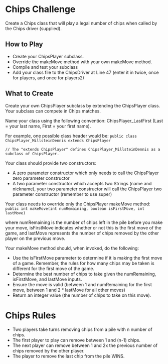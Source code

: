 # Chips Challenge
Create a Chips class that will play a legal number of chips when called by the Chips driver (supplied).
## How to Play
* Create your ChipsPlayer subclass.
* Override the makeMove method with your own makeMove method.
* Compile and test your subclass
* Add your class file to the ChipsDriver at Line 47 (enter it in twice, once for players, and once for players2)

## What to Create
Create your own ChipsPlayer subclass by extending the ChipsPlayer class. Your subclass can compete in Chips matches.

Name your class using the following convention: ChipsPlayer_LastFirst (Last = your last name, First = your first name).

For example, one possible class header would be:
`public class ChipsPlayer_MillsteinDennis extends ChipsPlayer`

`// The "extends ChipsPlayer" defines ChipsPlayer_MillsteinDennis as a subclass of ChipsPlayer.`

Your class should provide two constructors:

* A zero parameter constructor which only needs to call the ChipsPlayer zero parameter constructor
* A two parameter constructor which accepts two Strings (name and nickname), your two parameter constructor will call the ChipsPlayer two parameter constructor (remember to use super)

Your class needs to override only the ChipsPlayer makeMove method:
`public int makeMove(int numRemaining, boolean isFirstMove, int lastMove)`

where numRemaining is the number of chips left in the pile before you make your move, isFirstMove indicates whether or not this is the first move of the game, and lastMove represents the number of chips removed by the other player on the previous move.

Your makeMove method should, when invoked, do the following:
* Use the isFirstMove parameter to determine if it is making the first move of a game. Remember, the rules for how many chips may be taken is different for the first move of the game. 
* Determine the best number of chips to take given the numRemaining, isFirstMove, and lastMove inputs.
* Ensure the move is valid (between 1 and numRemaining for the first move, between 1 and 2 * lastMove for all other moves)
* Return an integer value (the number of chips to take on this move).

# Chips Rules
* Two players take turns removing chips from a pile with n number of chips.
* The first player to play can remove between 1 and (n-1) chips.
* The next player can remove between 1 and 2x the previous number of chips removed by the other player.
* The player to remove the last chip from the pile WINS.
